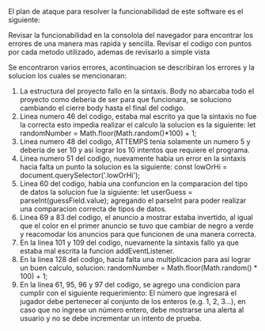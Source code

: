 El plan de ataque para resolver la funcionabilidad de este software es el siguiente:

Revisar la funcionabilidad en la consolola del navegador para encontrar los errores de una manera
mas rapida y sencilla.
Revisar el codigo con puntos por cada metodo utilizado, ademas de revisarlo a simple vista

Se encontraron varios errores, acontinuacion se describiran los errores y la solucion los cuales se mencionaran:
1. La estructura del proyecto fallo en la sintaxis. Body no abarcaba todo el proyecto como deberia de ser para que funcionara, se soluciono cambiando el cierre body hasta el final del codigo.
2. Linea numero 46 del codigo, estaba mal escrito ya que la sintaxis no fue la correcta esto impedia realizar el calculo la solucion es la siguiente: let randomNumber = Math.floor(Math.random()*100) + 1;
3. Linea numero 48 del codigo, ATTEMPS tenia solamente un numero 5 y deberia de ser 10 y asi lograr los 10 intentos que requiere el programa. 
4. Linea numero 51 del codigo, nuevamente habia un error en la sintaxis hacia falta un punto la solucion es la siguiente: const lowOrHi = document.querySelector('.lowOrHi');
5. Linea 60 del codigo, habia una confuncion en la comparacion del tipo de datos la solucion fue la siguiente: let userGuess = parseInt(guessField.value); agregando el parseInt para poder realizar una comparacion correcta de tipos de datos. 
6. Linea 69 a 83 del codigo, el anuncio a mostrar estaba invertido, al igual que el color en el  primer anuncio se tuvo que cambiar de negro a verde y reacomodar los anuncios para que funcionen de una manera correcta.
7. En la linea 101 y 109 del codigo, nuevamente la sintaxis fallo ya que estaba mal escrita la funcion addEventListener.
8. En la linea 128 del codigo, hacia falta una multiplicacion para asi lograr un buen calculo, solucion:
randomNumber = Math.floor(Math.random() * 100) + 1;
10. En la linea 61, 95, 96 y 97 del codigo, se agrego una condicion para cumplir con el siguiente requerimiento:
El número que ingresará el jugador debe pertenecer al conjunto de los enteros (e.g. 1, 2, 3...), en caso que no ingrese un número entero, debe mostrarse una alerta al usuario y no se debe incrementar un intento de prueba.


